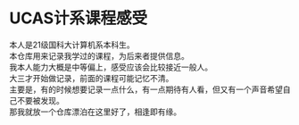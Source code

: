 # UCAS计系课程感受
本人是21级国科大计算机系本科生。  
本仓库用来记录我学过的课程，为后来者提供信息。  
我本人能力大概是中等偏上，感受应该会比较接近一般人。  
大三才开始做记录，前面的课程可能记忆不清。  
主要是，有的时候想要记录一点什么，有一点期待有人看，但又有一个声音希望自己不要被发现。  
那我就放一个仓库漂泊在这里好了，相逢即有缘。  